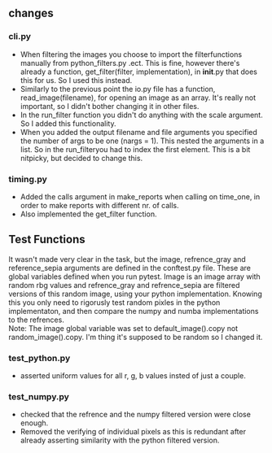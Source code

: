 ## changes

### cli.py

* When filtering the images you choose to import the filterfunctions manually from python_filters.py .ect. This is fine, however there's already a function, get_filter(filter, implementation),
in __init__.py that does this for us. So I used this instead.
* Similarly to the previous point the io.py file has a function, read_image(filename), for opening an image as an array. It's really not important, so I didn't bother changing it in other files.
* In the run_filter function you didn't do anything with the scale argument. So I added this functionality. 
* When you added the output filename and file arguments you specified the number of args to be one (nargs = 1). This nested the arguments in a list. So in the run_filteryou had to index the first element.
This is a bit nitpicky, but decided to change this. 

### timing.py
* Added the calls argument in make_reports when calling on time_one, in order to make reports with different nr. of calls.
* Also implemented the get_filter function.

## Test Functions

It wasn't made very clear in the task, but the image, refrence_gray and reference_sepia arguments are defined in the conftest.py file. These are global variables defined when you run pytest. Image is an image array with random rbg values and refrence_gray and refrence_sepia are filtered versions of this random image, using your python implementation. Knowing this you only need to rigorusly test random pixles in the python implementaton, and then compare the numpy and numba implementations to the refrences.  
Note: The image global variable was set to default_image().copy not random_image().copy. I'm thing it's supposed to be random so I changed it.


### test_python.py
* asserted uniform values for all r, g, b values insted of just a couple.

### test_numpy.py
* checked that the refrence and the numpy filtered version were close enough.
* Removed the verifying of individual pixels as this is redundant after already asserting similarity with the python filtered version.

